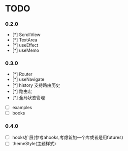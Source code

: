 # TODO

### 0.2.0

- [*] ScrollView
- [*] TextArea
- [*] useEffect
- [*] useMemo

### 0.3.0

- [*] Router
- [*] useNavigate
- [*] history 支持路由历史
- [*] 路由宏
- [*] 全局状态管理
- [ ] examples
- [ ] books

### 0.4.0

- [ ] hooks扩展(参考ahooks,考虑新加一个库或者是用futures)
- [ ] themeStyle(主题样式)
